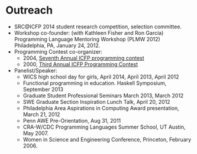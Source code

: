 Outreach
========

+ SRC@ICFP 2014 student research competition, selection committee.
+ Workshop co-founder: (with Kathleen Fisher and Ron Garcia)
  Programming Language Mentoring Workshop (PLMW 2012)
  Philadelphia, PA, January 24, 2012.
+ Programming Contest co-organizer: 
    - 2004, [Seventh Annual ICFP programming contest](http://www.cis.upenn.edu/proj/plclub/contest/)
    - 2000, [Third Annual ICFP Programming Contest](http://www.cs.cornell.edu/icfp/)
+ Panelist/Speaker:
    - WICS high school day for girls, April 2014, April 2013, April 2012
    - Functional programming in education. Haskell Symposium, September 2013
    - Graduate Student Professional Seminars March 2013, March 2012
    - SWE Graduate Section Inspiration Lunch Talk, April 20, 2012
    - Philadelphia Area Aspirations in Computing Award presentation, March 21, 2012
    - Penn AWE Pre-Orientation, Aug 31, 2011
    - CRA-W/CDC Programming Languages Summer School, UT Austin, May 2007.
    - Women in Science and Engineering Conference, Princeton, February 2006.
